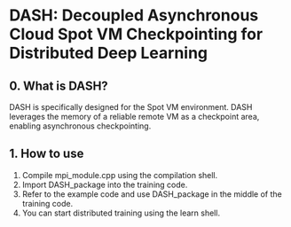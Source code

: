 # DASH: Decoupled Asynchronous Cloud Spot VM Checkpointing for Distributed Deep Learning

## 0. What is DASH?
DASH is specifically designed for the Spot VM environment. DASH leverages the memory of a reliable remote VM as a checkpoint area, enabling asynchronous checkpointing. 

## 1. How to use
1. Compile mpi_module.cpp using the compilation shell.
2. Import DASH_package into the training code.
3. Refer to the example code and use DASH_package in the middle of the training code.
4. You can start distributed training using the learn shell.